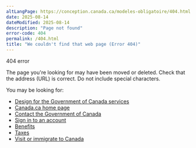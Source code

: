 ```yaml
---
altLangPage: https://conception.canada.ca/modeles-obligatoire/404.html
date: 2025-08-14
dateModified: 2025-08-14
description: "Page not found"
error-code: 404
permalink: /404.html
title: "We couldn't find that web page (Error 404)"
---
```

<p class="label label-danger">404 error</p>
<p>The page you're looking for may have been moved or deleted. Check that the address (URL) is correct. Do not include special characters.</p>
<p>You may be looking for:</p>
<ul>
  <li><a href="https://design.canada.ca/">Design for the Government of Canada services</a></li>
  <li><a href="https://www.canada.ca/en">Canada.ca home page</a></li>
  <li><a href="https://www.canada.ca/en">Contact the Government of Canada</a></li>
  <li><a href="https://www.canada.ca/en">Sign in to an account</a></li>
  <li><a href="https://www.canada.ca/en">Benefits</a></li>
  <li><a href="https://www.canada.ca/en">Taxes</a></li>
  <li><a href="https://www.canada.ca/en">Visit or immigrate to Canada</a></li>
</ul>
